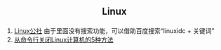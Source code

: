 ## <p align="center">Linux</p>

1. [Linux公社](https://www.linuxidc.com/) 由于里面没有搜索功能，可以借助百度搜索“linuxidc + 关键词”
2. [从命令行关闭Linux计算机的5种方法](https://www.linuxidc.com/Linux/2019-04/158362.htm)
